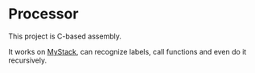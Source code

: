 # Processor
This project is C-based assembly. 

It works on [MyStack](https://github.com/aywert/STACK), can recognize labels, call functions and even do it recursively.
